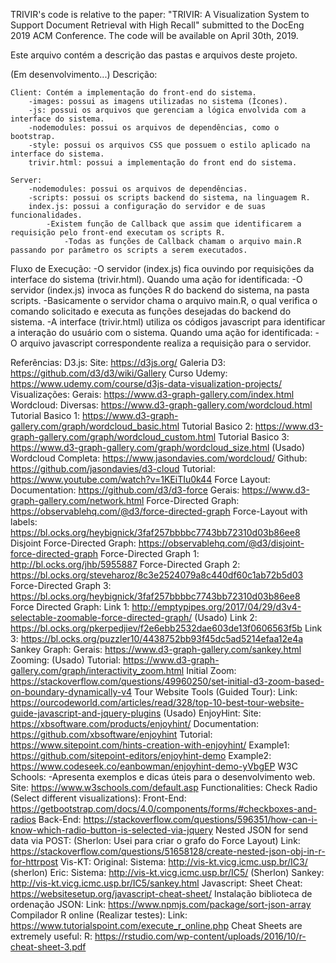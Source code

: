 TRIVIR's code is relative to the paper: "TRIVIR: A Visualization System to Support Document Retrieval
with High Recall" submitted to the DocEng 2019 ACM Conference.
The code will be available on April 30th, 2019.

Este arquivo contém a descrição das pastas e arquivos deste projeto.

(Em desenvolvimento...)
Descrição:

	Client: Contém a implementação do front-end do sistema.
		-images: possui as imagens utilizadas no sistema (Ícones).
		-js: possui os arquivos que gerenciam a lógica envolvida com a interface do sistema.
		-nodemodules: possui os arquivos de dependências, como o bootstrap.
		-style: possui os arquivos CSS que possuem o estilo aplicado na interface do sistema.
		trivir.html: possui a implementação do front end do sistema.

	Server:
		-nodemodules: possui os arquivos de dependências.
		-scripts: possui os scripts backend do sistema, na linguagem R.
		index.js: possui a configuração do servidor e de suas funcionalidades.
			-Existem função de Callback que assim que identificarem a requisição pelo front-end executam os scripts R.
				-Todas as funções de Callback chamam o arquivo main.R passando por parâmetro os scripts a serem executados.

Fluxo de Execução:
	-O servidor (index.js) fica ouvindo por requisições da interface do sistema (trivir.html).
		Quando uma ação for identificada:
			-O servidor (index.js) invoca as funções R do backend do sistema, na pasta scripts.
			-Basicamente o servidor chama o arquivo main.R, o qual verifica o comando solicitado e executa as funções desejadas do backend do sistema.
	-A interface (trivir.html) utiliza os códigos javascript para identificar a interação do usuário com o sistema.
		Quando uma ação for identificada:
			-O arquivo javascript correspondente realiza a requisição para o servidor.

Referências:
	D3.js:
		Site: https://d3js.org/
		Galeria D3: https://github.com/d3/d3/wiki/Gallery
		Curso Udemy: https://www.udemy.com/course/d3js-data-visualization-projects/
	Visualizações:
		Gerais: https://www.d3-graph-gallery.com/index.html
		Wordcloud:
			Diversas: https://www.d3-graph-gallery.com/wordcloud.html
			Tutorial Basico 1: https://www.d3-graph-gallery.com/graph/wordcloud_basic.html
			Tutorial Basico 2: https://www.d3-graph-gallery.com/graph/wordcloud_custom.html
			Tutorial Basico 3: https://www.d3-graph-gallery.com/graph/wordcloud_size.html
			(Usado) Wordcloud Completa: https://www.jasondavies.com/wordcloud/
				Github: https://github.com/jasondavies/d3-cloud
				Tutorial: https://www.youtube.com/watch?v=1KEiTIu0k44
		Force Layout:
			Documentation: https://github.com/d3/d3-force
			Gerais: https://www.d3-graph-gallery.com/network.html
			Force-Directed Graph: https://observablehq.com/@d3/force-directed-graph
			Force-Layout with labels: https://bl.ocks.org/heybignick/3faf257bbbbc7743bb72310d03b86ee8
			Disjoint Force-Directed Graph: https://observablehq.com/@d3/disjoint-force-directed-graph
			Force-Directed Graph 1: http://bl.ocks.org/jhb/5955887
			Force-Directed Graph 2: https://bl.ocks.org/steveharoz/8c3e2524079a8c440df60c1ab72b5d03
			Force-Directed Graph 3: https://bl.ocks.org/heybignick/3faf257bbbbc7743bb72310d03b86ee8
			Force Directed Graph:
				Link 1: http://emptypipes.org/2017/04/29/d3v4-selectable-zoomable-force-directed-graph/
				(Usado) Link 2: https://bl.ocks.org/pkerpedjiev/f2e6ebb2532dae603de13f0606563f5b
				Link 3: https://bl.ocks.org/puzzler10/4438752bb93f45dc5ad5214efaa12e4a
		Sankey Graph:
			Gerais: https://www.d3-graph-gallery.com/sankey.html
		Zooming:
			(Usado) Tutorial: https://www.d3-graph-gallery.com/graph/interactivity_zoom.html
			Initial Zoom: https://stackoverflow.com/questions/49960250/set-initial-d3-zoom-based-on-boundary-dynamically-v4
		Tour Website Tools (Guided Tour):
			Link: https://ourcodeworld.com/articles/read/328/top-10-best-tour-website-guide-javascript-and-jquery-plugins
			(Usado) EnjoyHint: 
				Site: https://xbsoftware.com/products/enjoyhint/
				Documentation: https://github.com/xbsoftware/enjoyhint
				Tutorial: https://www.sitepoint.com/hints-creation-with-enjoyhint/
				Example1: https://github.com/sitepoint-editors/enjoyhint-demo
				Example2: https://www.codeseek.co/eanbowman/enjoyhint-demo-yVbgEP
	W3C Schools:
		-Apresenta exemplos e dicas úteis para o desenvolvimento web.
		Site: https://www.w3schools.com/default.asp
	Functionalities:
		Check Radio (Select different visualizations):
			Front-End: https://getbootstrap.com/docs/4.0/components/forms/#checkboxes-and-radios
			Back-End: https://stackoverflow.com/questions/596351/how-can-i-know-which-radio-button-is-selected-via-jquery
		Nested JSON for send data via POST: (Sherlon: Usei para criar o grafo do Force Layout)
			Link: https://stackoverflow.com/questions/51658128/create-nested-json-obj-in-r-for-httrpost
	Vis-KT:
		Original:
			Sistema: http://vis-kt.vicg.icmc.usp.br/IC3/ (sherlon)
		Eric: 
			Sistema: http://vis-kt.vicg.icmc.usp.br/IC5/ (Sherlon)
			Sankey: http://vis-kt.vicg.icmc.usp.br/IC5/sankey.html
	Javascript:
		Sheet Cheat: https://websitesetup.org/javascript-cheat-sheet/
	Instalação biblioteca de ordenação JSON:
		Link: https://www.npmjs.com/package/sort-json-array
	Compilador R online (Realizar testes):
		Link: https://www.tutorialspoint.com/execute_r_online.php
	Cheat Sheets are extremely useful:
		R: https://rstudio.com/wp-content/uploads/2016/10/r-cheat-sheet-3.pdf